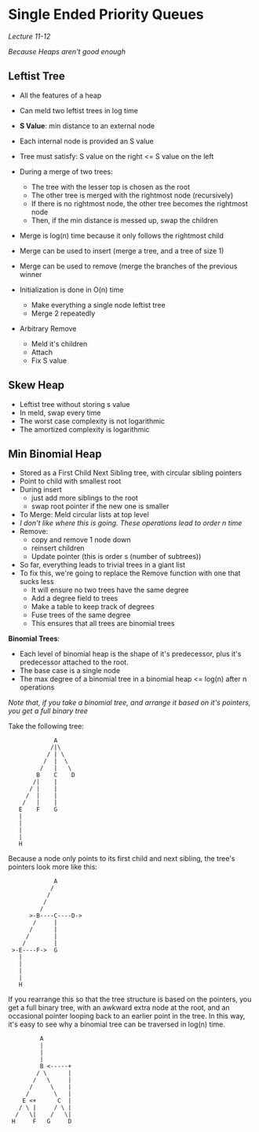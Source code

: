 Single Ended Priority Queues
============================

*Lecture 11-12*

*Because Heaps aren't good enough*

Leftist Tree
------------

* All the features of a heap
* Can meld two leftist trees in log time

* **S Value**: min distance to an external node
* Each internal node is provided an S value
* Tree must satisfy: S value on the right <= S value on the left
* During a merge of two trees:
	* The tree with the lesser top is chosen as the root
	* The other tree is merged with the rightmost node (recursively)
	* If there is no rightmost node, the other tree becomes the rightmost node
	* Then, if the min distance is messed up, swap the children
* Merge is log(n) time because it only follows the rightmost child
* Merge can be used to insert (merge a tree, and a tree of size 1)
* Merge can be used to remove (merge the branches of the previous winner
* Initialization is done in O(n) time
	* Make everything a single node leftist tree
	* Merge 2 repeatedly
* Arbitrary Remove
	* Meld it's children
	* Attach
	* Fix S value

Skew Heap
---------

* Leftist tree without storing s value
* In meld, swap every time
* The worst case complexity is not logarithmic
* The amortized complexity is logarithmic

Min Binomial Heap
-----------------

* Stored as a First Child Next Sibling tree, with circular sibling pointers
* Point to child with smallest root
* During insert
	* just add more siblings to the root
	* swap root pointer if the new one is smaller
* To Merge: Meld circular lists at top level
* *I don't like where this is going.  These operations lead to order n time*
* Remove:
	* copy and remove 1 node down
	* reinsert children
	* Update pointer (this is order s (number of subtrees))
* So far, everything leads to trivial trees in a giant list
* To fix this, we're going to replace the Remove function with one that sucks less
	* It will ensure no two trees have the same degree
	* Add a degree field to trees
	* Make a table to keep track of degrees
	* Fuse trees of the same degree
	* This ensures that all trees are binomial trees



**Binomial Trees**:

* Each level of binomial heap is the shape of it's predecessor, plus it's predecessor attached to the root.
* The base case is a single node
* The max degree of a binomial tree in a binomial heap <= log(n) after n operations

*Note that, if you take a binomial tree, and arrange it based on it's pointers, you get a full binary tree*

Take the following tree:

~~~
             A
            /|\
           / | \
          /  |  \
         /   |   \
        B    C    D
       /|    |
      / |    |
     /  |    |
    /   |    |
   E    F    G
   |
   |
   |
   |
   H
~~~

Because a node only points to its first child and next sibling, the tree's
pointers look more like this:

~~~
             A
            /
           / 
          /  
         /   
      >-B----C----D->
       /     |
      /      |
     /       |
    /        |
 >-E----F->  G
   |
   |
   |
   |
   H
~~~

If you rearrange this so that the tree structure is based on the pointers, you 
get a full binary tree, with an awkward extra node at the root, and an 
occasional pointer looping back to an earlier point in the tree.  In this way,
it's easy to see why a binomial tree can be traversed in log(n) time.

~~~
         A
         |
         |
         |
         B <-----+
        / \      |
       /   \     |
      /     \    |
     /       \   |
    E <+      C  |
   / \ |     / \ |
  /   \|    /   \|
 H     F   G     D
~~~


